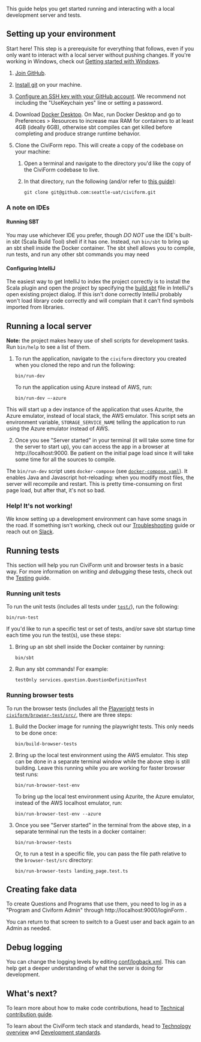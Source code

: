 This guide helps you get started running and interacting with a local development server and tests.

## Setting up your environment

Start here! This step is a prerequisite for everything that follows, even if you only want to interact with a local server without pushing changes. If you're working in Windows, check out [Getting started with Windows](https://github.com/seattle-uat/civiform/wiki/Getting-started-with-Windows).

1. [Join GitHub](https://github.com/join).

1. [Install git](https://github.com/git-guides/install-git) on your machine.

1. [Configure an SSH key with your GitHub account](https://docs.github.com/en/authentication/connecting-to-github-with-ssh).  We recommend not including the "UseKeychain yes" line or setting a password.

1. Download [Docker Desktop](https://www.docker.com/get-started). On Mac, run Docker Desktop and go to Preferences > Resources to increase max RAM for containers to at least 4GB (ideally 6GB), otherwise sbt compiles can get killed before completing and produce strange runtime behavior.

1. Clone the CiviForm repo. This will create a copy of the codebase on your machine:

    1. Open a terminal and navigate to the directory you'd like the copy of the CiviForm codebase to live.

    1. In that directory, run the following (and/or refer to
       [this guide](https://docs.github.com/en/github/creating-cloning-and-archiving-repositories/cloning-a-repository)):

           git clone git@github.com:seattle-uat/civiform.git

### A note on IDEs

#### Running SBT

You may use whichever IDE you prefer, though _DO NOT_ use the IDE's built-in sbt (Scala Build Tool) shell if it has one. Instead, run `bin/sbt` to bring up an sbt shell inside the Docker container. The sbt shell allows you to compile, run tests, and run any other sbt commands you may need

#### Configuring IntelliJ

The easiest way to get IntelliJ to index the project correctly is to install the Scala plugin and open the project by specifying the [build.sbt](https://github.com/seattle-uat/civiform/blob/main/universal-application-tool-0.0.1/build.sbt) file in IntelliJ's open existing project dialog. If this isn't done correctly IntelliJ probably won't load library code correctly and will complain that it can't find symbols imported from libraries.

## Running a local server

**Note:** the project makes heavy use of shell scripts for development tasks. Run `bin/help` to see a list of them.

1. To run the application, navigate to the `civiform` directory you created when you cloned the repo and run the following:

       bin/run-dev

   To run the application using Azure instead of AWS, run: 

       bin/run-dev –-azure

This will start up a dev instance of the application that uses Azurite, the Azure emulator, instead of local stack, the AWS emulator. This script sets an environment variable, ```STORAGE_SERVICE_NAME``` telling the application to run using the Azure emulator instead of AWS. 

2. Once you see "Server started" in your terminal (it will take some time for the server to start up),
   you can access the app in a browser at http://localhost:9000.
   Be patient on the initial page load since it will take some time for all the sources to compile.

The `bin/run-dev` script uses `docker-compose` (see [`docker-compose.yaml`](https://github.com/seattle-uat/civiform/blob/main/docker-compose.yml)). It enables Java and Javascript hot-reloading: when you modify most files, the server will recompile and restart. This is pretty time-consuming on first page load, but after that, it's not so bad.

### Help! It's not working!

We know setting up a development environment can have some snags in the road. If something isn't working, check out our [Troubleshooting](https://github.com/seattle-uat/civiform/wiki/Dev-troubleshooting) guide or reach out on [Slack](https://join.slack.com/t/civiform/shared_invite/zt-niap7ys1-RAICICUpDJfjpizjyjBr7Q).

## Running tests

This section will help you run CiviForm unit and browser tests in a basic way. For more information on _writing_ and _debugging_ these tests, check out the [Testing](https://github.com/seattle-uat/civiform/wiki/Testing) guide.

### Running unit tests

To run the unit tests (includes all tests under [`test/`](https://github.com/seattle-uat/civiform/tree/main/universal-application-tool-0.0.1/test)), run the following:

```
bin/run-test
```

If you'd like to run a specific test or set of tests, and/or save sbt startup time each time you run the test(s), use these steps:

1. Bring up an sbt shell inside the Docker container by running:

       bin/sbt

1. Run any sbt commands! For example:

       testOnly services.question.QuestionDefinitionTest

### Running browser tests

To run the browser tests (includes all the [Playwright](https://playwright.dev/) tests in
[`civiform/browser-test/src/`](https://github.com/seattle-uat/civiform/tree/main/browser-test/src),
there are three steps:

1. Build the Docker image for running the playwright tests. This only needs to be done once:

       bin/build-browser-tests

1. Bring up the local test environment using the AWS emulator. This step can be done in a separate terminal window while the
   above step is still building.
   Leave this running while you are working for faster browser test runs:

       bin/run-browser-test-env

   To bring up the local test environment using Azurite, the Azure emulator, instead of the AWS localhost emulator, run:

       bin/run-browser-test-env --azure   

1. Once you see "Server started" in the terminal from the above step, in a separate terminal run the
   tests in a docker container:

       bin/run-browser-tests

   Or, to run a test in a specific file, you can pass the file path relative to the `browser-test/src` directory:

       bin/run-browser-tests landing_page.test.ts


## Creating fake data

To create Questions and Programs that use them, you need to log in as a "Program and Civiform Admin" through http://localhost:9000/loginForm .

You can return to that screen to switch to a Guest user and back again to an Admin as needed.

## Debug logging

You can change the logging levels by editing [conf/logback.xml](https://github.com/seattle-uat/civiform/blob/b140db3afb1851fc2bbe8c1ae5cafae67ac6429f/universal-application-tool-0.0.1/conf/logback.xml). This can help get a deeper understanding of what the server is doing for development.

## What's next?

To learn more about how to make code contributions, head to [Technical contribution guide](https://github.com/seattle-uat/civiform/wiki/Technical-contribution-guide).

To learn about the CiviForm tech stack and standards, head to [Technology overview](https://github.com/seattle-uat/civiform/wiki/Technology-overview) and [Development standards](https://github.com/seattle-uat/civiform/wiki/Development-standards).